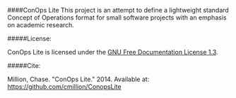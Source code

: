 ####ConOps Lite
This project is an attempt to define a lightweight standard Concept of Operations format for small software projects with an emphasis on academic research.

#####License:

ConOps Lite is licensed under the [GNU Free Documentation License 1.3](https://www.gnu.org/copyleft/fdl.html).

#####Cite:

Million, Chase. "ConOps Lite." 2014. Available at: https://github.com/cmillion/ConopsLite
